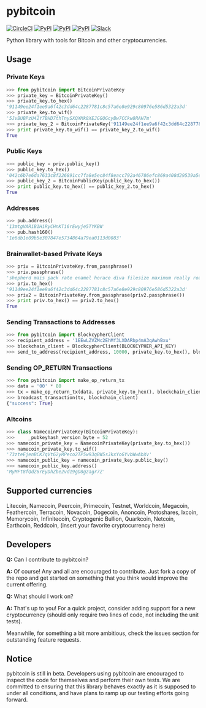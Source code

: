 pybitcoin
=====

[![CircleCI](https://img.shields.io/circleci/project/blockstack/pybitcoin.svg)](https://pypi.python.org/pypi/pybitcoin/)
[![PyPI](https://img.shields.io/pypi/v/pybitcoin.svg)](https://pypi.python.org/pypi/pybitcoin/)
[![PyPI](https://img.shields.io/pypi/dm/pybitcoin.svg)](https://pypi.python.org/pypi/pybitcoin/)
[![PyPI](https://img.shields.io/pypi/l/pybitcoin.svg)](https://github.com/namesystem/pybitcoin/blob/master/LICENSE)
[![Slack](http://slack.blockstack.org/badge.svg)](http://slack.blockstack.org/)

Python library with tools for Bitcoin and other cryptocurrencies.

## Usage

### Private Keys

```python
>>> from pybitcoin import BitcoinPrivateKey
>>> private_key = BitcoinPrivateKey()
>>> private_key.to_hex()
'91149ee24f1ee9a6f42c3dd64c2287781c8c57a6e8e929c80976e586d5322a3d'
>>> private_key.to_wif()
'5JvBUBPzU42Y7BHD7thTnySXQXMk8XEJGGQGcyBw7CCkw8RAH7m'
>>> private_key_2 = BitcoinPrivateKey('91149ee24f1ee9a6f42c3dd64c2287781c8c57a6e8e929c80976e586d5322a3d')
>>> print private_key.to_wif() == private_key_2.to_wif()
True
```

### Public Keys

```python
>>> public_key = priv.public_key()
>>> public_key.to_hex()
'042c6b7e6da7633c8f226891cc7fa8e5ec84f8eacc792a46786efc869a408d29539a5e6f8de3f71c0014e8ea71691c7b41f45c083a074fef7ab5c321753ba2b3fe'
>>> public_key_2 = BitcoinPublicKey(public_key.to_hex())
>>> print public_key.to_hex() == public_key_2.to_hex()
True
```

### Addresses

```python
>>> pub.address()
'13mtgVARiB1HiRyCHnKTi6rEwyje5TYKBW'
>>> pub.hash160()
'1e6db1e09b5e307847e5734864a79ea0113d0083'
```

### Brainwallet-based Private Keys

```python
>>> priv = BitcoinPrivateKey.from_passphrase()
>>> priv.passphrase()
'shepherd mais pack rate enamel horace diva filesize maximum really roar mall'
>>> priv.to_hex()
'91149ee24f1ee9a6f42c3dd64c2287781c8c57a6e8e929c80976e586d5322a3d'
>>> priv2 = BitcoinPrivateKey.from_passphrase(priv2.passphrase())
>>> print priv.to_hex() == priv2.to_hex()
True
```

### Sending Transactions to Addresses

```python
>>> from pybitcoin import BlockcypherClient
>>> recipient_address = '1EEwLZVZMc2EhMf3LXDARbp4mA3qAwhBxu'
>>> blockchain_client = BlockcypherClient(BLOCKCYPHER_API_KEY)
>>> send_to_address(recipient_address, 10000, private_key.to_hex(), blockchain_client)
```

### Sending OP_RETURN Transactions

```python
>>> from pybitcoin import make_op_return_tx
>>> data = '00' * 80
>>> tx = make_op_return_tx(data, private_key.to_hex(), blockchain_client, fee=10000, format='bin')
>>> broadcast_transaction(tx, blockchain_client)
{"success": True}
```

### Altcoins

```python
>>> class NamecoinPrivateKey(BitcoinPrivateKey):
>>>     _pubkeyhash_version_byte = 52
>>> namecoin_private_key = NamecoinPrivateKey(private_key.to_hex())
>>> namecoin_private_key.to_wif()
'73zteEjenBCK7qVtG2yRPeco2TP5w93qBW5sJkxYoGYvbWwAbXv'
>>> namecoin_public_key = namecoin_private_key.public_key()
>>> namecoin_public_key.address()
'MyMFt8fQdZ6rEyDhZbe2vd19gD8gzagr7Z'
```

## Supported currencies

Litecoin, Namecoin, Peercoin, Primecoin, Testnet, Worldcoin, Megacoin, Feathercoin, Terracoin, Novacoin, Dogecoin, Anoncoin, Protoshares, Ixcoin, Memorycoin, Infinitecoin, Cryptogenic Bullion, Quarkcoin, Netcoin, Earthcoin, Reddcoin, (insert your favorite cryptocurrency here)

## Developers

**Q:** Can I contribute to pybitcoin?

**A:** Of course! Any and all are encouraged to contribute. Just fork a copy of the repo and get started on something that you think would improve the current offering.

**Q:** What should I work on?

**A:** That's up to you! For a quick project, consider adding support for a new cryptocurrency (should only require two lines of code, not including the unit tests).

Meanwhile, for something a bit more ambitious, check the issues section for outstanding feature requests.

## Notice

pybitcoin is still in beta. Developers using pybitcoin are encouraged to inspect the code for themselves and perform their own tests. We are committed to ensuring that this library behaves exactly as it is supposed to under all conditions, and have plans to ramp up our testing efforts going forward.
